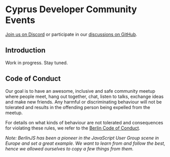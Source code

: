 # Cyprus Developer Community Events

[Join us on Discord](https://chat.cdc.cy) or participate in our
[discussions on GitHub](https://github.com/cyprus-developer-community/home/discussions).

## Introduction

Work in progress. Stay tuned.

## Code of Conduct

Our goal is to have an awesome, inclusive and safe community meetup where people
meet, hang out together, chat, listen to talks, exchange ideas and make new
friends. Any harmful or discriminating behaviour will not be tolerated and
results in the offending person being expelled from the meetup.

For details on what kinds of behaviour are not tolerated and consequences for
violating these rules, we refer to the
[Berlin Code of Conduct](https://rubyberlin.github.io/code-of-conduct).

_Note: BerlinJS has been a pioneer in the JavaScript User Group scene in Europe
and set a great example. We want to learn from and follow the best, hence we
allowed ourselves to copy a few things from them._
